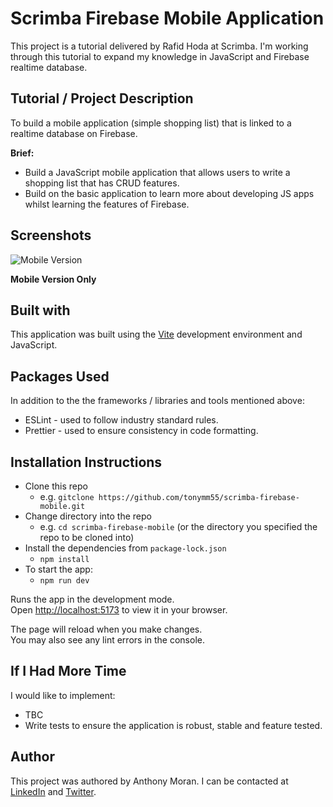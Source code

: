 # Scrimba Firebase Mobile Application

This project is a tutorial delivered by Rafid Hoda at Scrimba. I'm working through this tutorial to expand my knowledge in JavaScript and Firebase realtime database.

## Tutorial / Project Description 

To build a mobile application (simple shopping list) that is linked to a realtime database on Firebase.

**Brief:**
* Build a JavaScript mobile application that allows users to write a shopping list that has CRUD features.
* Build on the basic application to learn more about developing JS apps whilst learning the features of Firebase.

## Screenshots

![Mobile Version](./TBCcat.png)

**Mobile Version Only**

## Built with

This application was built using the [Vite](https://vitejs.dev/) development environment and JavaScript.

## Packages Used

In addition to the the frameworks / libraries and tools mentioned above:

* ESLint - used to follow industry standard rules.
* Prettier - used to ensure consistency in code formatting.

## Installation Instructions

* Clone this repo
  * e.g. `gitclone https://github.com/tonymm55/scrimba-firebase-mobile.git`
* Change directory into the repo
  * e.g. `cd scrimba-firebase-mobile` (or the directory you specified the repo to be cloned into)
* Install the dependencies from `package-lock.json`
  * `npm install`
* To start the app:
  * `npm run dev`

Runs the app in the development mode.\
Open [http://localhost:5173](http://localhost:5173) to view it in your browser.

The page will reload when you make changes.\
You may also see any lint errors in the console.

## If I Had More Time

I would like to implement:

* TBC
* Write tests to ensure the application is robust, stable and feature tested.

## Author

This project was authored by Anthony Moran. I can be contacted at [LinkedIn](linkedin.com/in/anthonymmoran) and [Twitter](https://twitter.com/TonyMCodes).
